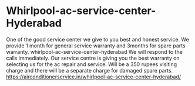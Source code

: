 # Whirlpool-ac-service-center-Hyderabad
One of the good service center we give to you best and honest service. We provide 1 month for general service warranty and 3months for spare parts warranty.  whirlpool-ac-service-center-hyderabad   We will respond to the calls immediately. Our service centre is giving you the best warranty on selecting us for the ac repair and service. Will be a 350 rupees visiting charge and there will be a separate charge for damaged spare parts.  https://airconditionerservice.in/whirlpool-ac-service-center-hyderabad/
